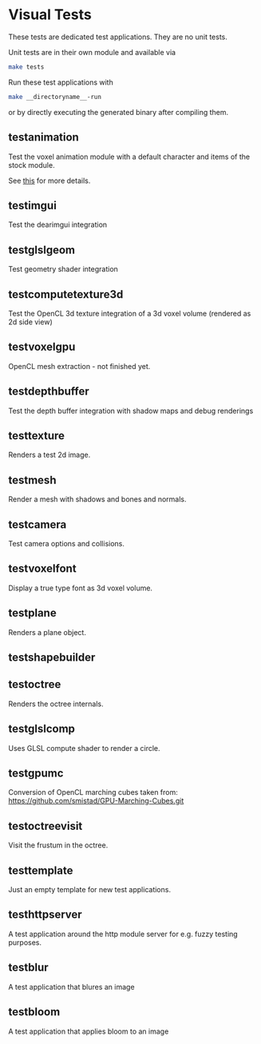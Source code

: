 # Visual Tests

These tests are dedicated test applications. They are no unit tests.

Unit tests are in their own module and available via

```bash
make tests
```

Run these test applications with

```bash
make __directoryname__-run
```

or by directly executing the generated binary after compiling them.

## testanimation

Test the voxel animation module with a default character and items of the stock module.

See [this](TestAnimation.md) for more details.

## testimgui

Test the dearimgui integration

## testglslgeom

Test geometry shader integration

## testcomputetexture3d

Test the OpenCL 3d texture integration of a 3d voxel volume (rendered as 2d side view)

## testvoxelgpu

OpenCL mesh extraction - not finished yet.

## testdepthbuffer

Test the depth buffer integration with shadow maps and debug renderings

## testtexture

Renders a test 2d image.

## testmesh

Render a mesh with shadows and bones and normals.

## testcamera

Test camera options and collisions.

## testvoxelfont

Display a true type font as 3d voxel volume.

## testplane

Renders a plane object.

## testshapebuilder

## testoctree

Renders the octree internals.

## testglslcomp

Uses GLSL compute shader to render a circle.

## testgpumc

Conversion of OpenCL marching cubes taken from: <https://github.com/smistad/GPU-Marching-Cubes.git>

## testoctreevisit

Visit the frustum in the octree.

## testtemplate

Just an empty template for new test applications.

## testhttpserver

A test application around the http module server for e.g. fuzzy testing purposes.

## testblur

A test application that blures an image

## testbloom

A test application that applies bloom to an image
